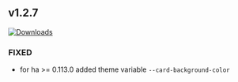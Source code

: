 ## v1.2.7
[![Downloads](https://img.shields.io/github/downloads/artem-sedykh/mini-climate-card/v1.2.7/total.svg)](https://github.com/artem-sedykh/mini-climate-card/releases/tag/v1.2.7)

### FIXED
- for ha >= 0.113.0 added theme variable `--card-background-color`
